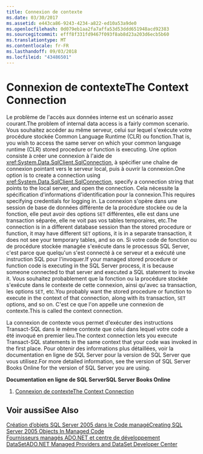```yaml
---
title: Connexion de contexte
ms.date: 03/30/2017
ms.assetid: e443ca86-9243-4234-a822-ed10a53a9de0
ms.openlocfilehash: 0d079eb1aa2fa7affa53d53ddd651948acd92383
ms.sourcegitcommit: efff8f331fd9467f093f8ab8d23a203d6ecb5b60
ms.translationtype: MT
ms.contentlocale: fr-FR
ms.lasthandoff: 09/03/2018
ms.locfileid: "43486501"
---
```

# <a name="the-context-connection"></a><span data-ttu-id="2bfe4-102">Connexion de contexte</span><span class="sxs-lookup"><span data-stu-id="2bfe4-102">The Context Connection</span></span>
<span data-ttu-id="2bfe4-103">Le problème de l'accès aux données interne est un scénario assez courant.</span><span class="sxs-lookup"><span data-stu-id="2bfe4-103">The problem of internal data access is a fairly common scenario.</span></span> <span data-ttu-id="2bfe4-104">Vous souhaitez accéder au même serveur, celui sur lequel s'exécute votre procédure stockée Common Language Runtime (CLR) ou fonction.</span><span class="sxs-lookup"><span data-stu-id="2bfe4-104">That is, you wish to access the same server on which your common language runtime (CLR) stored procedure or function is executing.</span></span> <span data-ttu-id="2bfe4-105">Une option consiste à créer une connexion à l'aide de <xref:System.Data.SqlClient.SqlConnection>, à spécifier une chaîne de connexion pointant vers le serveur local, puis à ouvrir la connexion.</span><span class="sxs-lookup"><span data-stu-id="2bfe4-105">One option is to create a connection using <xref:System.Data.SqlClient.SqlConnection>, specify a connection string that points to the local server, and open the connection.</span></span> <span data-ttu-id="2bfe4-106">Cela nécessite la spécification d'informations d'identification pour la connexion.</span><span class="sxs-lookup"><span data-stu-id="2bfe4-106">This requires specifying credentials for logging in.</span></span> <span data-ttu-id="2bfe4-107">La connexion s'opère dans une session de base de données différente de la procédure stockée ou de la fonction, elle peut avoir des options `SET` différentes, elle est dans une transaction séparée, elle ne voit pas vos tables temporaires, etc.</span><span class="sxs-lookup"><span data-stu-id="2bfe4-107">The connection is in a different database session than the stored procedure or function, it may have different `SET` options, it is in a separate transaction, it does not see your temporary tables, and so on.</span></span> <span data-ttu-id="2bfe4-108">Si votre code de fonction ou de procédure stockée managée s'exécute dans le processus SQL Server, c'est parce que quelqu'un s'est connecté à ce serveur et a exécuté une instruction SQL pour l'invoquer.</span><span class="sxs-lookup"><span data-stu-id="2bfe4-108">If your managed stored procedure or function code is executing in the SQL Server process, it is because someone connected to that server and executed a SQL statement to invoke it.</span></span> <span data-ttu-id="2bfe4-109">Vous souhaitez probablement que la fonction ou la procédure stockée s'exécute dans le contexte de cette connexion, ainsi qu'avec sa transaction, les options `SET`, etc.</span><span class="sxs-lookup"><span data-stu-id="2bfe4-109">You probably want the stored procedure or function to execute in the context of that connection, along with its transaction, `SET` options, and so on.</span></span> <span data-ttu-id="2bfe4-110">C'est ce que l'on appelle une connexion de contexte.</span><span class="sxs-lookup"><span data-stu-id="2bfe4-110">This is called the context connection.</span></span>  
  
 <span data-ttu-id="2bfe4-111">La connexion de contexte vous permet d'exécuter des instructions Transact-SQL dans le même contexte que celui dans lequel votre code a été invoqué en premier lieu.</span><span class="sxs-lookup"><span data-stu-id="2bfe4-111">The context connection lets you execute Transact-SQL statements in the same context that your code was invoked in the first place.</span></span> <span data-ttu-id="2bfe4-112">Pour obtenir des informations plus détaillées, voir la documentation en ligne de SQL Server pour la version de SQL Server que vous utilisez.</span><span class="sxs-lookup"><span data-stu-id="2bfe4-112">For more detailed information, see the version of SQL Server Books Online for the version of SQL Server you are using.</span></span>  
  
 <span data-ttu-id="2bfe4-113">**Documentation en ligne de SQL Server**</span><span class="sxs-lookup"><span data-stu-id="2bfe4-113">**SQL Server Books Online**</span></span>  
  
1.  [<span data-ttu-id="2bfe4-114">Connexion de contexte</span><span class="sxs-lookup"><span data-stu-id="2bfe4-114">The Context Connection</span></span>](https://go.microsoft.com/fwlink/?LinkId=115395)  
  
## <a name="see-also"></a><span data-ttu-id="2bfe4-115">Voir aussi</span><span class="sxs-lookup"><span data-stu-id="2bfe4-115">See Also</span></span>  
 [<span data-ttu-id="2bfe4-116">Création d’objets SQL Server 2005 dans le Code managé</span><span class="sxs-lookup"><span data-stu-id="2bfe4-116">Creating SQL Server 2005 Objects In Managed Code</span></span>](https://msdn.microsoft.com/library/5358a825-e19b-49aa-8214-674ce5fed1da)  
 [<span data-ttu-id="2bfe4-117">Fournisseurs managés ADO.NET et centre de développement DataSet</span><span class="sxs-lookup"><span data-stu-id="2bfe4-117">ADO.NET Managed Providers and DataSet Developer Center</span></span>](https://go.microsoft.com/fwlink/?LinkId=217917)
